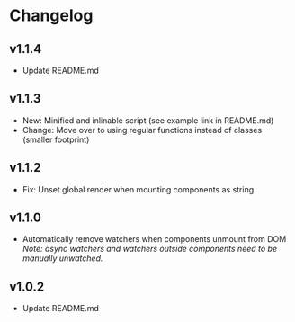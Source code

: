 # Changelog

## v1.1.4
- Update README.md

## v1.1.3
- New: Minified and inlinable script (see example link in README.md)
- Change: Move over to using regular functions instead of classes (smaller footprint)

## v1.1.2
- Fix: Unset global render when mounting components as string

## v1.1.0
- Automatically remove watchers when components unmount from DOM  
*Note: async watchers and watchers outside components need to be manually unwatched.*

## v1.0.2
- Update README.md
